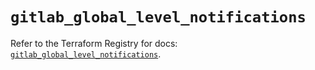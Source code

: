 # `gitlab_global_level_notifications`

Refer to the Terraform Registry for docs: [`gitlab_global_level_notifications`](https://registry.terraform.io/providers/gitlabhq/gitlab/18.4.0/docs/resources/global_level_notifications).

